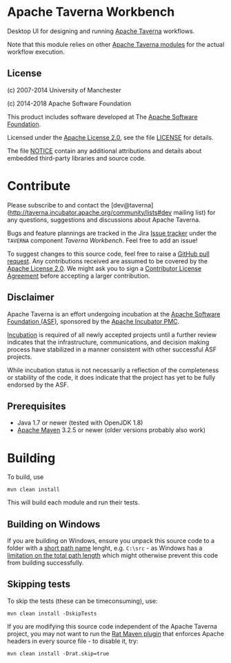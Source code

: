 <!--
   Licensed to the Apache Software Foundation (ASF) under one or more
   contributor license agreements.  See the NOTICE file distributed with
   this work for additional information regarding copyright ownership.
   The ASF licenses this file to You under the Apache License, Version 2.0
   (the "License"); you may not use this file except in compliance with
   the License.  You may obtain a copy of the License at

       http://www.apache.org/licenses/LICENSE-2.0

   Unless required by applicable law or agreed to in writing, software
   distributed under the License is distributed on an "AS IS" BASIS,
   WITHOUT WARRANTIES OR CONDITIONS OF ANY KIND, either express or implied.
   See the License for the specific language governing permissions and
   limitations under the License.
-->

# Apache Taverna Workbench

Desktop UI for designing and running
[Apache Taverna](http://taverna.incubator.apache.org/) workflows.

Note that this module relies on other
[Apache Taverna modules](http://taverna.incubator.apache.org/code) for
the actual workflow execution.


## License

(c) 2007-2014 University of Manchester

(c) 2014-2018 Apache Software Foundation

This product includes software developed at The
[Apache Software Foundation](http://www.apache.org/).

Licensed under the
[Apache License 2.0](https://www.apache.org/licenses/LICENSE-2.0), see the file
[LICENSE](LICENSE) for details.

The file [NOTICE](NOTICE) contain any additional attributions and
details about embedded third-party libraries and source code.


# Contribute

Please subscribe to and contact the
[dev@taverna](http://taverna.incubator.apache.org/community/lists#dev mailing list)
for any questions, suggestions and discussions about
Apache Taverna.

Bugs and feature plannings are tracked in the Jira
[Issue tracker](https://issues.apache.org/jira/browse/TAVERNA/component/12326814)
under the `TAVERNA` component _Taverna Workbench_. Feel free
to add an issue!

To suggest changes to this source code, feel free to raise a
[GitHub pull request](https://github.com/apache/incubator-taverna-workbench/pulls).
Any contributions received are assumed to be covered by the [Apache License
2.0](https://www.apache.org/licenses/LICENSE-2.0). We might ask you
to sign a [Contributor License Agreement](https://www.apache.org/licenses/#clas)
before accepting a larger contribution.

## Disclaimer

Apache Taverna is an effort undergoing incubation at the
[Apache Software Foundation (ASF)](http://www.apache.org/),
sponsored by the [Apache Incubator PMC](http://incubator.apache.org/).

[Incubation](http://incubator.apache.org/incubation/Process_Description.html)
is required of all newly accepted projects until a further review
indicates that the infrastructure, communications, and decision making process
have stabilized in a manner consistent with other successful ASF projects.

While incubation status is not necessarily a reflection of the completeness
or stability of the code, it does indicate that the project has yet to be
fully endorsed by the ASF.



## Prerequisites

* Java 1.7 or newer (tested with OpenJDK 1.8)
* [Apache Maven](https://maven.apache.org/download.html) 3.2.5 or newer (older
  versions probably also work)


# Building

To build, use

    mvn clean install

This will build each module and run their tests.


## Building on Windows

If you are building on Windows, ensure you unpack this source code
to a folder with a [short path name](http://stackoverflow.com/questions/1880321/why-does-the-260-character-path-length-limit-exist-in-windows) 
lenght, e.g. `C:\src` - as 
Windows has a [limitation on the total path length](https://msdn.microsoft.com/en-us/library/aa365247%28VS.85%29.aspx#maxpath) 
which might otherwise
prevent this code from building successfully.


## Skipping tests

To skip the tests (these can be timeconsuming), use:

    mvn clean install -DskipTests


If you are modifying this source code independent of the
Apache Taverna project, you may not want to run the
[Rat Maven plugin](https://creadur.apache.org/rat/apache-rat-plugin/)
that enforces Apache headers in every source file - to disable it, try:

    mvn clean install -Drat.skip=true
